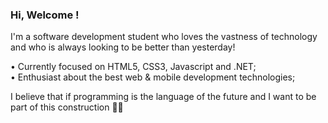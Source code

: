 ### Hi, Welcome ! 

I'm a software development student who loves the vastness of technology and who is always looking to be better than yesterday!

• Currently focused on HTML5, CSS3, Javascript and .NET; <br>
• Enthusiast about the best web & mobile development technologies;

I believe that if programming is the language of the future and I want to be part of this construction 👩‍💻

